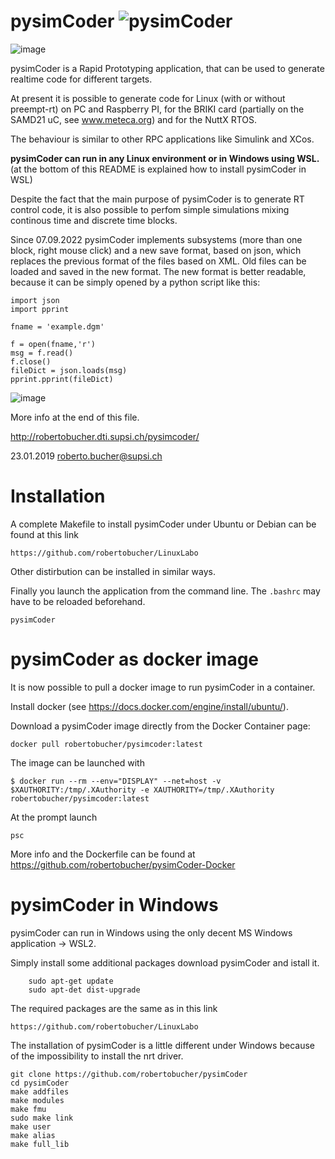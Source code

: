 # pysimCoder ![pysimCoder](https://github.com/user-attachments/assets/11b48b40-5c70-4f6d-af4e-facab24c5563)

![image](https://github.com/user-attachments/assets/f72914c9-0979-4b80-89d5-070eb1e56c60)

pysimCoder is a Rapid Prototyping application, that can be used to generate realtime code for different targets.

At present it is possible to generate code for Linux (with or without preempt-rt) on PC and Raspberry PI, for the BRIKI card (partially on the SAMD21 uC, see www.meteca.org) and for the NuttX RTOS.

The behaviour is similar to other RPC applications like Simulink and XCos.

**pysimCoder can run in any Linux environment or in Windows using WSL.** (at the bottom of this README is explained how to install pysimCoder in WSL)

Despite the fact that the main purpose of pysimCoder is to generate RT control code, it is also possible to perfom simple simulations mixing continous time and discrete time blocks.

Since 07.09.2022 pysimCoder implements subsystems (more than one block, right mouse click) and a new save format, based on json, which replaces the previous format of the files based on XML. Old files can be loaded and saved in the new format. The new format is better readable, because it can be simply opened by a python script like this:

```
import json
import pprint

fname = 'example.dgm'

f = open(fname,'r')
msg = f.read()
f.close()
fileDict = json.loads(msg)
pprint.pprint(fileDict)
```
![image](https://github.com/user-attachments/assets/e1c292ff-5377-45ca-8cb5-c65f5b3968ba)


More info at the end of this file.

http://robertobucher.dti.supsi.ch/pysimcoder/

23.01.2019 roberto.bucher@supsi.ch

# Installation

A complete Makefile to install pysimCoder under Ubuntu or Debian can be found at this link

```
https://github.com/robertobucher/LinuxLabo
```

Other distirbution can be installed in similar ways.

Finally you launch the application from the command line.
The `.bashrc` may have to be reloaded beforehand.

```
pysimCoder
```

# pysimCoder as docker image

It is now possible to pull a docker image to run pysimCoder in a container.

Install docker (see https://docs.docker.com/engine/install/ubuntu/).

Download a pysimCoder image directly from the Docker Container page:

```
docker pull robertobucher/pysimcoder:latest
```

The image can be launched with
```
$ docker run --rm --env="DISPLAY" --net=host -v $XAUTHORITY:/tmp/.XAuthority -e XAUTHORITY=/tmp/.XAuthority robertobucher/pysimcoder:latest
```
At the prompt launch
```
psc
```

More info and the Dockerfile can be found at https://github.com/robertobucher/pysimCoder-Docker

# pysimCoder in Windows

pysimCoder can run in Windows using the only decent MS Windows application -> WSL2.

Simply install some additional packages download pysimCoder and istall it.

```
    sudo apt-get update
    sudo apt-det dist-upgrade
```

The required packages are the same as in this link

```
https://github.com/robertobucher/LinuxLabo
```

The installation of pysimCoder is a little different under Windows because of the impossibility to install the nrt driver.

```
git clone https://github.com/robertobucher/pysimCoder
cd pysimCoder
make addfiles
make modules
make fmu
sudo make link
make user
make alias
make full_lib
```






